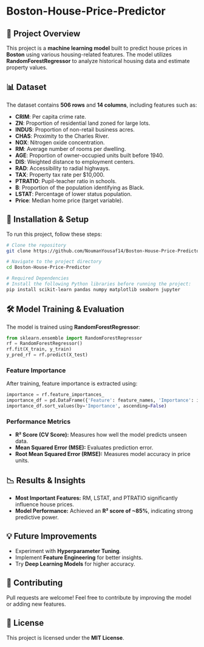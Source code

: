 # Boston-House-Price-Predictor


## 📌 Project Overview
This project is a **machine learning model** built to predict house prices in **Boston** using various housing-related features. The model utilizes **RandomForestRegressor** to analyze historical housing data and estimate property values.

## 📊 Dataset
The dataset contains **506 rows** and **14 columns**, including features such as:
- **CRIM**: Per capita crime rate.
- **ZN**: Proportion of residential land zoned for large lots.
- **INDUS**: Proportion of non-retail business acres.
- **CHAS**: Proximity to the Charles River.
- **NOX**: Nitrogen oxide concentration.
- **RM**: Average number of rooms per dwelling.
- **AGE**: Proportion of owner-occupied units built before 1940.
- **DIS**: Weighted distance to employment centers.
- **RAD**: Accessibility to radial highways.
- **TAX**: Property tax rate per $10,000.
- **PTRATIO**: Pupil-teacher ratio in schools.
- **B**: Proportion of the population identifying as Black.
- **LSTAT**: Percentage of lower status population.
- **Price**: Median home price (target variable).

## 🚀 Installation & Setup
To run this project, follow these steps:
```sh
# Clone the repository
git clone https://github.com/NoumanYousaf14/Boston-House-Price-Predictor.git

# Navigate to the project directory
cd Boston-House-Price-Predictor

# Required Dependencies
# Install the following Python libraries before running the project:
pip install scikit-learn pandas numpy matplotlib seaborn jupyter
```

## 🛠 Model Training & Evaluation
The model is trained using **RandomForestRegressor**:
```python
from sklearn.ensemble import RandomForestRegressor
rf = RandomForestRegressor()
rf.fit(X_train, y_train)
y_pred_rf = rf.predict(X_test)
```

### **Feature Importance**
After training, feature importance is extracted using:
```python
importance = rf.feature_importances_
importance_df = pd.DataFrame({'Feature': feature_names, 'Importance': importance})
importance_df.sort_values(by='Importance', ascending=False)
```

### **Performance Metrics**
- **R² Score (CV Score):** Measures how well the model predicts unseen data.
- **Mean Squared Error (MSE):** Evaluates prediction error.
- **Root Mean Squared Error (RMSE):** Measures model accuracy in price units.

## 📉 Results & Insights
- **Most Important Features:** RM, LSTAT, and PTRATIO significantly influence house prices.
- **Model Performance:** Achieved an **R² score of ~85%**, indicating strong predictive power.

## 💡 Future Improvements
- Experiment with **Hyperparameter Tuning**.
- Implement **Feature Engineering** for better insights.
- Try **Deep Learning Models** for higher accuracy.

## 🤝 Contributing
Pull requests are welcome! Feel free to contribute by improving the model or adding new features.

## 📜 License
This project is licensed under the **MIT License**.


